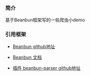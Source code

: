
### 简介

基于Beanbun框架写的一些爬虫小demo

### 引用框架
- [Beanbun github地址](https://github.com/kiddyuchina/Beanbun)
  
- [Beanbun 文档](http://www.beanbun.org)

- [插件 beanbun-parser github地址](https://github.com/kiddyuchina/beanbun-parser)
